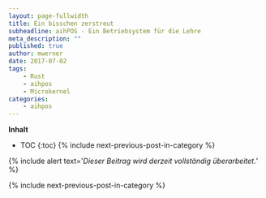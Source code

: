 ```yaml
---
layout: page-fullwidth
title: Ein bisschen zerstreut
subheadline: aihPOS - Ein Betriebsystem für die Lehre
meta_description: ""
published: true
author: mwerner
date: 2017-07-02
tags:
    - Rust
    - aihpos
    - Microkernel
categories:
    - aihpos
---
```

**Inhalt**
- TOC
{:toc}
{% include next-previous-post-in-category %}

{% include alert text='_Dieser Beitrag wird derzeit vollständig überarbeitet._' %}

{% include next-previous-post-in-category %}
